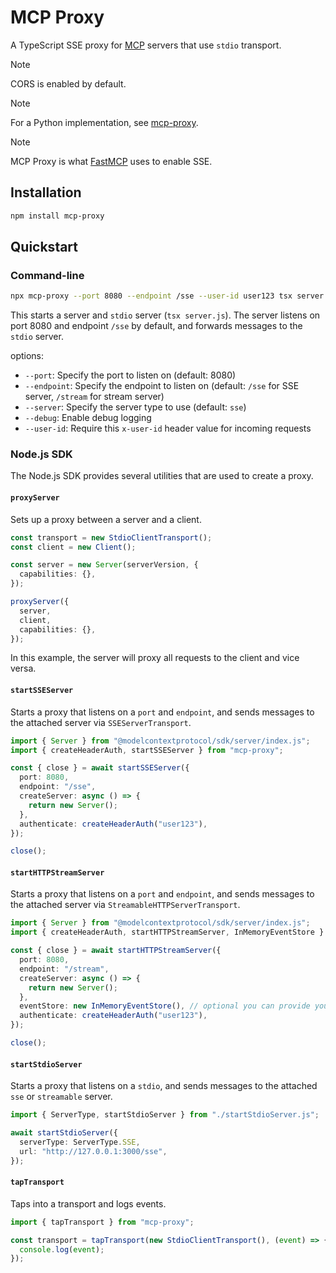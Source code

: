 # MCP Proxy

A TypeScript SSE proxy for [MCP](https://modelcontextprotocol.io/) servers that use `stdio` transport.

> [!NOTE]
> CORS is enabled by default.

> [!NOTE]
> For a Python implementation, see [mcp-proxy](https://github.com/sparfenyuk/mcp-proxy).

> [!NOTE]
> MCP Proxy is what [FastMCP](https://github.com/punkpeye/fastmcp) uses to enable SSE.

## Installation

```bash
npm install mcp-proxy
```

## Quickstart

### Command-line

```bash
npx mcp-proxy --port 8080 --endpoint /sse --user-id user123 tsx server.js
```

This starts a server and `stdio` server (`tsx server.js`). The server listens on port 8080 and endpoint `/sse` by default, and forwards messages to the `stdio` server.

options:

- `--port`: Specify the port to listen on (default: 8080)
- `--endpoint`: Specify the endpoint to listen on (default: `/sse` for SSE server, `/stream` for stream server)
- `--server`: Specify the server type to use (default: `sse`)
- `--debug`: Enable debug logging
- `--user-id`: Require this `x-user-id` header value for incoming requests

### Node.js SDK

The Node.js SDK provides several utilities that are used to create a proxy.

#### `proxyServer`

Sets up a proxy between a server and a client.

```ts
const transport = new StdioClientTransport();
const client = new Client();

const server = new Server(serverVersion, {
  capabilities: {},
});

proxyServer({
  server,
  client,
  capabilities: {},
});
```

In this example, the server will proxy all requests to the client and vice versa.

#### `startSSEServer`

Starts a proxy that listens on a `port` and `endpoint`, and sends messages to the attached server via `SSEServerTransport`.

```ts
import { Server } from "@modelcontextprotocol/sdk/server/index.js";
import { createHeaderAuth, startSSEServer } from "mcp-proxy";

const { close } = await startSSEServer({
  port: 8080,
  endpoint: "/sse",
  createServer: async () => {
    return new Server();
  },
  authenticate: createHeaderAuth("user123"),
});

close();
```

#### `startHTTPStreamServer`

Starts a proxy that listens on a `port` and `endpoint`, and sends messages to the attached server via `StreamableHTTPServerTransport`.

```ts
import { Server } from "@modelcontextprotocol/sdk/server/index.js";
import { createHeaderAuth, startHTTPStreamServer, InMemoryEventStore } from "mcp-proxy";

const { close } = await startHTTPStreamServer({
  port: 8080,
  endpoint: "/stream",
  createServer: async () => {
    return new Server();
  },
  eventStore: new InMemoryEventStore(), // optional you can provide your own event store
  authenticate: createHeaderAuth("user123"),
});

close();
```

#### `startStdioServer`

Starts a proxy that listens on a `stdio`, and sends messages to the attached `sse` or `streamable` server.

```ts
import { ServerType, startStdioServer } from "./startStdioServer.js";

await startStdioServer({
  serverType: ServerType.SSE,
  url: "http://127.0.0.1:3000/sse",
});
```

#### `tapTransport`

Taps into a transport and logs events.

```ts
import { tapTransport } from "mcp-proxy";

const transport = tapTransport(new StdioClientTransport(), (event) => {
  console.log(event);
});
```
